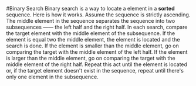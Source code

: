 #Binary Search
Binary search is a way to locate a element in a **sorted** sequence. Here is how it works. Assume the sequence is strictly ascending. The middle element in the sequence separates the sequence into two subsequences —— the left 
half and the right half. In each search, compare the target element with the middle element of the subsequence. If the element is equal two the middle element, 
the element is located and the search is done. If the element is smaller than the middle element, go on comparing the target with the middle element of the left half. 
If the element is larger than the middle element, go on comparing the target with the middle element of the right half. Repeat this act until the element is located or, if the target element doesn't
exist in the sequence, repeat until there's only one element in the subsequence. 
